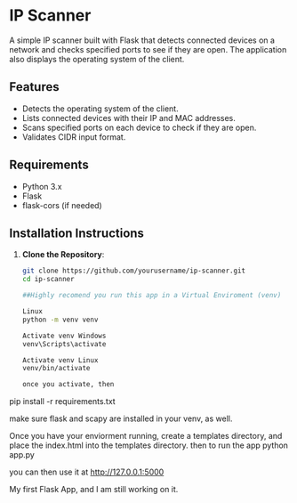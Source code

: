 # IP Scanner

A simple IP scanner built with Flask that detects connected devices on a network and checks specified ports to see if they are open. The application also displays the operating system of the client.

## Features

- Detects the operating system of the client.
- Lists connected devices with their IP and MAC addresses.
- Scans specified ports on each device to check if they are open.
- Validates CIDR input format.

## Requirements

- Python 3.x
- Flask
- flask-cors (if needed)

## Installation Instructions

1. **Clone the Repository**:
   ```bash
   git clone https://github.com/yourusername/ip-scanner.git
   cd ip-scanner

   ##Highly recomend you run this app in a Virtual Enviroment (venv)

   Linux
   python -m venv venv

   Activate venv Windows
   venv\Scripts\activate

   Activate venv Linux
   venv/bin/activate

   once you activate, then
pip install -r requirements.txt

make sure flask and scapy are installed in your venv, as well.

Once you have your enviorment running, create a templates directory, and place the index.html into the templates directory.
then to run the app
python app.py

you can then use it at 
http://127.0.0.1:5000

My first Flask App, and I am still working on it.  
   

   
